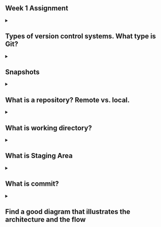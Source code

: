 ## Week 1 Assignment

<details>
        <summary><h2> Types of version control systems. What type is Git? </h2></summary>
        <p style="text-indent: 40px;"><b>Local Version Control Systems (LVCS)</b> are when the files for the project are stored on a single local device, and versions are controlled on a database on that machine. Developers pull the file and make modifications before storing them back on the device. This method can easily cause issues when more than one person is working on the same files because managing conflicting changes becomes difficult without a central point of coordination. All project history is stored locally, meaning loss of the local device can result in the loss of all version history. An example is the Revision Control System (RCS).</p>
        <img width="400" src="https://git-scm.com/book/en/v2/images/local.png"/>
        <br><br>
        <p style="text-indent: 40px;"><b>Centralized Version Control Systems (CVCS)</b> share a single repository on a server, and developers pull the files down from one central location. When they finish modifying the files, they push them back up to the same repository. Users typically "check out" files, which can sometimes lead to locking mechanisms to prevent conflicts, although this can restrict collaboration. Issues arise from this system when previous versions are lost on the central server or if the server goes offline; it becomes difficult to revert between changes or collaborate as all operations rely on the central server being available. Examples include Subversion (SVN) and Perforce.</p>
        <img width="400" src="https://git-scm.com/book/en/v2/images/centralized.png"/>
        <br><br>
        <p style="text-indent: 40px;"><b>Distributed Version Control Systems (DVCS)</b> are systems like Git. This system has a server and local machines where developers pull files from the server onto their local machine. Each local copy is a full-fledged repository with the complete project history. This allows the server to keep track of versions, and individual developers to track their changes locally, commit changes, and switch branches without needing a network connection. When they push back to the server, they can compare any conflicts in the data and merge. This allows for better version rollbacks and a better developer experience because developers have more control and flexibility with their local copies and have built-in backups of the entire project history. Git is the most widely used DVCS.</p>
        <img width="400" src="https://git-scm.com/book/en/v2/images/distributed.png"/>
        <br><br>
        <p>Reference:</p>
        <a href="https://git-scm.com/book/en/v2/Getting-Started-About-Version-Control">https://git-scm.com/book/en/v2/Getting-Started-About-Version-Control</a>
</details>

<details>
        <summary><h2> Snapshots</h2></summary>
        <p style="text-indent: 40px;">Git fundamentally thinks of its data as a series of <b>snapshots</b> to save states of files, rather than just tracking changes file by file. When you make a commit, Git basically takes a picture of what all your tracked files look like at that moment and stores a reference to that snapshot in the repository's object database. These states get stored in relation to concepts like the HEAD (a pointer to the current commit/branch), the Index (Staging Area), and the Working Directory. Most of the Git commands you are used to are basically checking the state of files in one of these areas compared to another (e.g., working directory vs. staging area, staging area vs. last commit), or by moving a snapshot from one state to another (e.g., from staging to a commit). While Git is efficient and can store data using deltas internally to save space (especially in packfiles), the core concept is based on saving the complete state (snapshot) of your project with each commit. For a greater breakdown of all the commands and how the snapshots and these areas work, check out the reference below.</p>
        <img width="400" src="https://git-scm.com/book/en/v2/images/reset-workflow.png"/>
        <br><br>
        <p>Reference:</p>
        <a href="https://git-scm.com/book/en/v2/Git-Tools-Reset-Demystified">https://git-scm.com/book/en/v2/Git-Tools-Reset-Demystified</a>
</details>

<details>
        <summary><h2> What is a repository? Remote vs. local. </h2></summary>
        <p style="text-indent: 40px;">A <b>repository</b> (or repo) is the central storage location for your project files and their entire history. It contains all the commits, branches, tags, and other information Git uses to manage your project versions. If you reference the diagram from the DVCS, you will see a remote repository is typically represented as the server, and the local repository is the one stored locally on your machine within a hidden <code>.git</code> directory. You can think of the remote as a cloud storage for project files that the team shares. The local is the version you pulled down to your machine that you work with, and where you can create instances of the files in your local Git's tracked states, as seen in the snapshots. Developers push their committed changes from their local repository to a remote repository and pull changes from a remote repository to update their local copy and collaborate, effectively synchronizing the repository history.</p>
</details>

<details>
        <summary><h2> What is working directory? </h2></summary>
        <p style="text-indent: 40px;">The <b>working directory</b> (or working tree) is the directory on your file system that contains the actual files you are currently working on. This is where you pulled all the files to your local machine. It's a single checkout of one version (commit) from the repository. You make edits, add new files, and delete files directly in the working directory. Your changes here are initially untracked or marked as "modified" by Git and will not affect any other developers' files directly in their working directories or the repository's history until you explicitly tell Git to notice them (usually by staging them in the Index tree).</p>
</details>

<details>
        <summary><h2> What is Staging Area </h2></summary>
        <p style="text-indent: 40px;">The <b>Staging Area</b> (also called the <b>Index</b> or Index Tree) is a crucial intermediate step between the working directory and the repository. It's a file, generally contained within the <code>.git</code> directory, that stores information about what will go into your next commit. You use the <code>git add</code> command to place specific changes or entire files from your working directory into the Staging Area. This allows you to carefully curate which specific modifications will be part of the upcoming snapshot, creating logical groups of changes for your commits. Some people use this as a temporary save state location in case they need to switch branches quickly without losing their current progress in the working directory. Staging is mostly used as a way to save your specific changes before they are fully ready for a more permanent save state with a commit. Changes in the working directory that have been added to the staging area are considered "staged changes".</p>
</details>

<details>
        <summary><h2> What is commit? </h2></summary>
        <p style="text-indent: 40px;">A <b>commit</b> is the operation of saving a snapshot of the changes currently in the <b>Staging Area</b> to your local Git repository's history. It's a key step in the DVCS workflow, creating a permanent point in the project's timeline. Each commit is an immutable object that saves information relating to the user who committed the files (author and committer), the date and time, a commit message describing the changes, and generates a unique identifier (a 40-character SHA-1 hash) that acts as a checksum and can be used to refer to this specific snapshot and roll back if needed. A commit also contains a pointer to the snapshot of the files it represents and pointers to its parent commit(s), forming the project's history as a Directed Acyclic Graph (DAG). The best way to use these, I have found, is to think of them as a save state in video games. You can go back to previous "games" (commits), but be mindful that rolling back in Git can involve complexities like potential data loss if not handled carefully, like losing the progression in a game if you load a pervious save. Once you are done with your edits and commits locally, you use <code>git push</code> to share these new commits with a remote repository, and its history updates.</p>
</details>

<details>
        <summary><h2> Find a good diagram that illustrates the architecture and the flow </h2></summary>
        <img width="500" src="https://media2.dev.to/dynamic/image/width=800%2Cheight=%2Cfit=scale-down%2Cgravity=auto%2Cformat=auto/https%3A%2F%2Fuser-images.githubusercontent.com%2F83613651%2F153767766-3c16ba10-75d2-4c28-8598-0163f8013965.png"/>
        <br><br>
        <p>Reference:</p>
        <a href="https://dev.to/vinothmohan/git-an-overview-at-high-level-2ckk">https://dev.to/vinothmohan/git-an-overview-at-high-level-2ckk</a>
</details>
